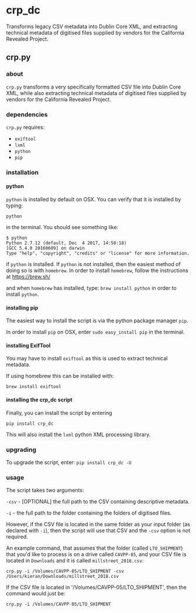 crp_dc
========
Transforms legacy CSV metadata into Dublin Core XML, and extracting technical metadata of digitised files supplied by vendors for the California Revealed Project.

## crp.py

### about

`crp.py` transforms a very specifically formatted CSV file into Dublin Core XML, while also extracting technical metadata of digitised files supplied by vendors for the California Revealed Project.

### dependencies
`crp.py` requires:
- `exiftool`
- `lxml`
- `python`
- `pip`

### installation

#### python

`python` is installed by default on OSX. You can verify that it is installed by typing:

`python`

in the terminal. You should see something like:
```
$ python
Python 2.7.12 (default, Dec  4 2017, 14:50:18) 
[GCC 5.4.0 20160609] on darwin
Type "help", "copyright", "credits" or "license" for more information.
```

if `python` is installed. If `python` is not installed, then the easiest method of doing so is with `homebrew`.
In order to install `homebrew`, follow the instructions at https://brew.sh/

and when `homebrew` has installed, type:
`brew install python`
in order to install `python`.

#### installing pip

The easiest way to install the script is via the python package manager `pip`.

In order to install `pip` on OSX, enter `sudo easy_install pip` in the terminal.

#### installing ExifTool

You may have to install `exiftool` as this is used to extract technical metadata.

If using homebrew this can be installed with:

`brew install exiftool`

#### installing the crp_dc script

Finally, you can install the script by entering

`pip install crp_dc`

This will also install the `lxml` python XML processing library.

### upgrading
To upgrade the script, enter:
`pip install crp_dc -U`

### usage
The script takes two arguments:

`-csv` - [OPTIONAL] the full path to the CSV containing descriptive metadata.

`-i` - the full path to the folder containing the folders of digitised files.

However, if the CSV file is located in the same folder as your input folder (as declared with `-i`), then the script will use that CSV and the `-csv` option is not required.

An example command, that assumes that the folder (called `LTO_SHIPMENT`) that you'd like to process is on a drive called `CAVPP-05`, and your CSV file is located in `Downloads` and it is called `millstreet_2018.csv`:

`crp.py -i /Volumes/CAVPP-05/LTO_SHIPMENT -csv /Users/kieran/Downloads/millstreet_2018.csv`

If the CSV file is located in '/Volumes/CAVPP-05/LTO_SHIPMENT', then the command would just be:

`crp.py -i /Volumes/CAVPP-05/LTO_SHIPMENT`


